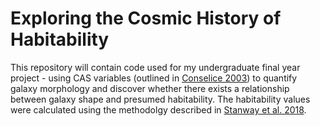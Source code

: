 # Exploring the Cosmic History of Habitability
This repository will contain code used for my undergraduate final year project - using CAS variables (outlined in [Conselice 2003](https://ui.adsabs.harvard.edu/abs/2003ApJS..147....1C/abstract)) to quantify galaxy morphology and discover whether there exists a relationship between galaxy shape and presumed habitability. The habitability values were calculated using the methodolgy described in [Stanway et al. 2018](https://ui.adsabs.harvard.edu/abs/2018MNRAS.475.1829S/abstract).
